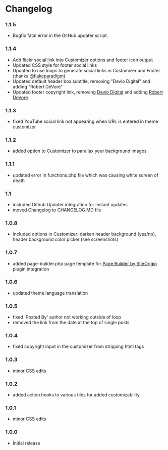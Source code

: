 # Changelog

### 1.1.5
* Bugfix fatal error in the GitHub updater script.

### 1.1.4
* Add flickr social link into Customizer options and footer icon output
* Updated CSS style for footer social links
* Updated to use loops to generate social links in Customizer and Footer (thanks [@flakeparadigm](https://www.github.com/flakeparadigm))
* Updated default header box subtitle, removing "Devio Digital" and adding "Robert DeVore"
* Updated footer copyright link, removing [Devio Digital](http://www.deviodigital.com) and adding [Robert DeVore](http://www.robertdevore.com)

### 1.1.3
* fixed YouTube social link not appearing when URL is entered in theme customizer

### 1.1.2
* added option to Customizer to parallax your background images

### 1.1.1
* updated error in functions.php file which was causing white screen of death

### 1.1
* included Github Updater integration for instant updates
* moved Changelog to CHANGELOG.MD file

### 1.0.8
* included options in Customizer: darken header background (yes/no), header background color picker (see screenshots)

### 1.0.7
* added page-builder.php page template for [Page Builder by SiteOrigin](https://wordpress.org/plugins/siteorigin-panels/) plugin integration

### 1.0.6
* updated theme language translation

### 1.0.5
* fixed 'Posted By' author not working outside of loop
* removed the link from the date at the top of single posts

### 1.0.4
* fixed copyright input in the customizer from stripping html tags

### 1.0.3
* minor CSS edits

### 1.0.2
* added action hooks to various files for added customizability

### 1.0.1
* minor CSS edits

### 1.0.0
* Initial release
